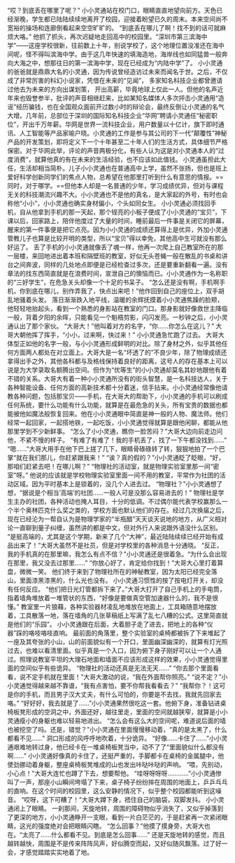 “哎？到底丢在哪里了呢？”
小小灵通站在校门口，眼睛直直地望向前方。天色已经渐晚，学生都已陆陆续续地离开了校园，迎接着盼望已久的周末。本来空间尚不宽裕的操场和连廊倒看起来空空旷旷的。
“到底丢在哪儿了啊！找不到的话可就麻烦大咯。”
他抓了抓头，再次迟疑地走回高中的校园里。“深圳市第三滨海中学”——这座学校很新，往前数上十年，别说学校了，这个地理位置没准还在海中间呢，怪不得叫滨海中学。由于这几年快速的填海造地，海岸线也如同猛兽一般奔向大海之中，想那往日的第一滨海中学，现在已经成为“内陆中学”了。
小小灵通的爸爸就是鼎鼎大名的小灵通，因为传说曾经造访过未来而闻名于世。之后，不仅成了非常厉害的科幻小说家，凭借在未来的“见闻”， 多家知名科技企业都曾邀请过他去为未来的方向出谋划策， 开出高薪，毕竟地球上仅此一人。但他的名声近年来也毁誉参半，批评的声音相继赶来，比如某知名媒体人多次抨击小灵通用“造谣”经历骗钱，也在全国观众面前开过数小时的辩论会，最终反倒让小灵通的名气大增。几年前，总部位于深圳的国际知名科技企业“华网”聘请小灵通任“秘密职位”，开出千万年薪。华网是世界一流科技企业，用户数量以十亿计，旗下即时通讯、人工智能等产品家喻户晓。小灵通的工作是参与其公司的下一代“颠覆性”神秘产品的开发策划，即将定义下一个十年甚至二十年人们的生活方式，具体细节严格保密。对于华网此举，评论的声音两极分化，有些人认为这是对小灵通本人的“过度消费”，就算他真的有在未来的生活经验，也不应该如此值钱。
小灵通虽担此大任，生活却相当简朴。儿子小小灵通也在普通高中上学，虽然不张扬，但也是班上爱好科学创新同学们的焦点人物，总希望在他那里打听到什么有意思的情报。==同时，对于哪学。==但他本人却是一名普通的少年，学习成绩优异，但对与课程无关的科技潮流兴趣不大。小小灵通也不是他的真名，是大家起的外号，有时也会称他“小小”，小小灵通也确实身材偏小，个头如同女生。
小小灵通必须找回手机，自从他拿到手机的那一天起，那个锃亮的小板子便成了小小灵通的“宝贝”，下课以后，回家路上，陪伴他度过了大量的时间，睡前最后一件事是关闭它的屏幕，醒来的第一件事便是把它点亮。因为小小灵通的成绩还算得上是优异，外加小灵通管教儿子也算是比较开明的类型，所以“宝贝”得以幸免，其他高中生可就没有那么好运了。
丢了手机的小小灵通就像丢了魂一样，他再一次爬上自己教室所在的那一层楼，来回地进出着本班和隔壁班的教室，好似无头苍蝇一般在散乱的书桌和讲台之间奔波，同样的几处地点即便是已经检查过多次，还是要重新翻看一遍。没有章法的找东西简直就是在浪费时间，宣泄自己的懊恼而已。小小灵通作为一名称职的“三好学生”，在危急关头却像一个十足的书呆子。
“怎么还是没有啊，手机啊手机，你到底在哪儿，别作弄我了，快点出来吧！”他作回到自己的座位上，双手胡乱地骚着头发。
落日渐渐跌入地平线，温暖的余辉抚摸着小小灵通焦躁的脸颊，他轻轻地抬起头，看到一个熟悉的身影站在教室的门口。那身影就好像救世主降临一般，背着夕阳的余晖，只能看见一个魁梧剪影，闪闪发亮。一秒钟之后，小小灵通认出了那个家伙。
“大哥大！”他叫着对方的名字，“你……你怎么在这儿？”
大哥大朝他挥了挥手，“小小，过来啊，快过来！”
小小灵通急忙跑了过去。
大哥大体型正如他的名字一般，与小小灵通形成鲜明的对比。除了身材之外，似乎其他任何方面两人都处在对立面上。大哥大是一名“坏透了的”不良少年，除了物理成绩还拿得出手之外，其他各科都与及格线保持着良好的距离，这号人的存在基本上可以说是为大学录取名额腾出空间。但作为“优等生”的小小灵通却莫名其妙地跟他有着不错的关系。大哥大有着一种小小灵通所没有的街头智慧，是一名科技达人，关于各种智能设备、任何方面的高新技术都十分着迷，信手拈来。小小灵通经常像他请教各种问题，包括那宝贝——手机，在大哥大的帮助下，小小灵通的手机可以刷成任何系统，要什么功能有什么功能，就算是在最危急的关头，所有宝贵的数据也都能被他如魔法般恢复回来。他在小小灵通眼中简直是神一般的人物、魔法师。他们经常一起回家，一起搭地铁，一起吃饭，小小灵通觉得就算是跟他闲聊，都能从他那里学到不少新鲜事。
“怎么了小小灵通，瞧你一脸苦闷？”大哥大边向前走边问他，不紧不慢的样子。
“有难了有难了！我的手机丢了，找了一下午都没找到……”
“嗯……”大哥大用手在他下巴上搓了几下，眼睛骨碌碌转了转，狠狠地拍了一个巴掌“就在我们那儿，你赶紧跟我来！”
“诶？真的假的？”小小灵通眨了眨眼，“好，那咱们赶紧去吧！在哪儿啊？”
“物理社的活动室，就是物理实验室里那一间“密室”呀。”
他说的应该就是学校物理实验室里面一间不用的教室，平常作为社团的活动区域。因为平时基本上是锁着的，没几个人进去过。
“物理社？”小小灵通想了想，“据说是个相当’高端’的社团……一般人可是没那么容易进去的！”
物理社是学生主办的社团，各种活动也掩人耳目，十分的低调。不过偶尔能代表学校赢那么一个半个奥林匹克什么奖之类的，学校方面也默认他们的存在。经过几次换届之后，现在已经沦为一帮自认为是物理学家的“半瓶醋”天天谈天说地的地方，从广义相对论一直聊到量子纠缠，虽然讲的都是中文，但对外行人来说跟外语没什么区别。
“是挺高端的，尤其是这个学期，新来了几个“大神”，最近陆陆续续已经开始有成品出来了！”大哥大虽然不是社员，但是对学校里的各种消息十分通晓。
“反正，我的手机真的在那里嘛，我怎么有点不信？”小小灵通还是很着急。“为什么会出现在那里，我又没去过那里……”
“你放心好了，肯定给你找到！”大哥大心里打着算盘，微微一笑。
他们终于来到了物理社所在的神秘教室，因为太阳已经完全落山，里面漆黑漆黑的，什么光也没有。
小小灵通习惯性的按了按电灯开关，却没有任何反应。
“他们把日光灯管都拆下来了。”大哥大打开了自己手机上的手电筒，指着墙角堆放着一堆管状的东西，“好像是要做真空管加速器什么的，我不是很懂。”
教室里一片狼藉，各种实验器材凌乱地堆放在地面上，工具箱随意地摆放着，工具散落一地，落在墙角的几张草稿纸上写满了乱七八糟的公式。这里简直就是他们的“乐园”。
小小灵通跟在后面，大着胆子走了进去，把地上的各种“仪器”踩的咯吱咯吱直响。
最前面的角落里，整个实验室的桌椅都被拆了下来堆起了一座及其夸张的小山，山的前面貌似有一个开口，里面幽深幽深的，就算有灯光照过去，也难以看清里面。似乎真是一个入口，因为俯下身子刚好可以让一个人通过。照理说教室平坦的大理石地面和墙面不应该形成这样的效果，小小灵通觉得里面的空间似乎有些诡异。
“物理社的活动还真是无法无天……”
“你去那个里面看看，说不定手机就在里面！”大哥大激动的说，“我在外面帮你照亮。”
“说不定？”小小灵通觉得越来越不靠谱，“我有点害怕，要不你帮我看看去？”
“我帮你？！这可是你的手机，而且男子汉大丈夫，有什么可怕的，你要是不去找，我就先回家去咯。”
“好好好，我去就是了……”小小灵通果然很吃这一套。他俯下身，准备钻进桌椅板凳形成的空洞之中，外面还好，越往里走，里面的空间就越狭窄，就算是小小灵通瘦小的身躯也难以轻易地进出。
“怎么会有这么大的空间呢，难道说后面的墙也被挖空了吗。还是，错觉？”小小灵通在里面慢慢移动着，“真的是太黑了，什么都看不见……”
洞口形成的风呼呼地吹着，十分诡异。
“好像……卡住了……”小小灵通艰难地转过身，他已经卡在一堆桌椅板凳当中，动不了了“里面貌似什么都没有啊……”
小小灵通好像真的卡住了，还挺严重的，手脚都卡在桌椅的金属腿中，他使劲挪动着身躯，整座桌椅板凳堆成的山也发出咔哒咔哒的声响。
“喂，先别动，小心点！”大哥大连忙也蹲了下去，想要帮他。
“哇呀呀呀呀…………”小小灵通惨叫了一声，那座小山瞬间垮塌了下来，桌子椅子纷纷摔在周围的地面上，乒乒乓乓的直响。在这个时间的校园里，这么安静的情况下，似乎整个校园都能听到这噪音。
“哎呀，这下可糟了！”大哥大蹲下身，捂住自己的脑袋，双脚发抖。
小小灵通闭上了眼睛。
一刹那间，天旋地转，周围的障碍物似乎消失了，又似乎掉落到了更深的地方，小小灵通睁开一支眼，看到一片白茫茫的，于是赶紧再一次紧闭眼睛，这光的强度绝对会把眼睛闪瞎。
“怎么回事？”他摸了摸身旁，大哥大也在。“太亮了……什么都看不见。到底是怎么回事……”
还是天旋地转的感觉，而且越转越快，周围是不是传来阵阵风声，好似腾空而起，又好似随风飘落。过了好一会，才感觉踏踏实实地着了地。
